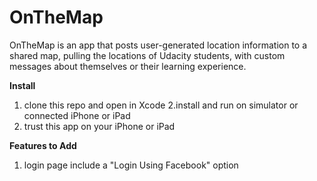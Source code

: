 # OnTheMap
OnTheMap is an app that posts user-generated location information to a shared map, pulling the locations of Udacity students, with custom messages about themselves or their learning experience.

**Install**

1. clone this repo and open in Xcode
2.install and run on simulator or connected iPhone or iPad
3. trust this app on your iPhone or iPad

**Features to Add**

1. login page include a "Login Using Facebook" option
